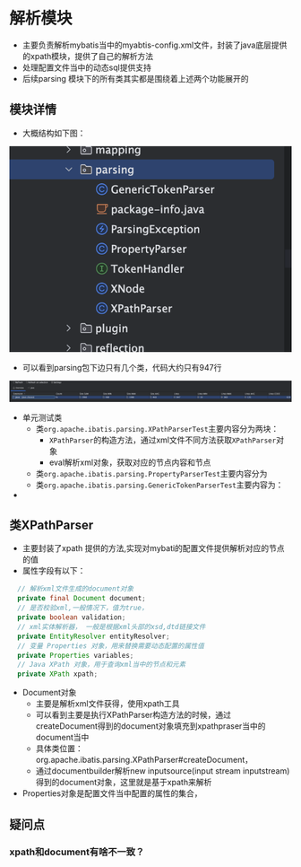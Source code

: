 

# 解析模块

- 主要负责解析mybatis当中的myabtis-config.xml文件，封装了java底层提供的xpath模块，提供了自己的解析方法
- 处理配置文件当中的动态sql提供支持
- 后续parsing 模块下的所有类其实都是围绕着上述两个功能展开的

## 模块详情

- 大概结构如下图：

![image-20240407232326225](images/image-20240407232326225.png)

- 可以看到parsing包下边只有几个类，代码大约只有947行

![image-20240407232511992](images/image-20240407232511992.png)

- 单元测试类
  - 类`org.apache.ibatis.parsing.XPathParserTest`主要内容分为两块：
    - `XPathParser`的构造方法，通过xml文件不同方法获取`XPathParser`对象
    - eval解析xml对象，获取对应的节点内容和节点
  - 类`org.apache.ibatis.parsing.PropertyParserTest`主要内容分为
  - 类`org.apache.ibatis.parsing.GenericTokenParserTest`主要内容为：
- 

## 类XPathParser

- 主要封装了xpath 提供的方法,实现对mybati的配置文件提供解析对应的节点的值
- 属性字段有以下：

```java
  // 解析xml文件生成的document对象
  private final Document document;
  // 是否校验xml,一般情况下，值为true，
  private boolean validation;
  // xml实体解析器， 一般是根据xml头部的xsd,dtd链接文件
  private EntityResolver entityResolver;
  // 变量 Properties 对象，用来替换需要动态配置的属性值
  private Properties variables;
  // Java XPath 对象，用于查询xml当中的节点和元素
  private XPath xpath;
```

- Document对象
  - 主要是解析xml文件获得，使用xpath工具
  - 可以看到主要是执行XPathParser构造方法的时候，通过createDocument得到的document对象填充到xpathpraser当中的document当中
  - 具体类位置：org.apache.ibatis.parsing.XPathParser#createDocument，
  - 通过documentbuilder解析new inputsource(input stream inputstream)得到的document对象，这里就是基于xpath来解析
- Properties对象是配置文件当中配置的属性的集合，



## 疑问点

### xpath和document有啥不一致？

